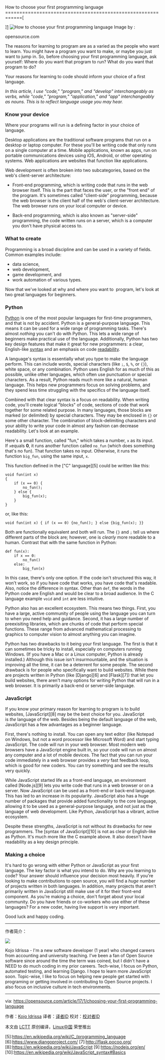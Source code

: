 How to choose your first programming language
============================================================[

][1]
 ![How to choose your first programming language](https://opensource.com/sites/default/files/styles/image-full-size/public/images/education/EDU_OSDC_IntroOS_520x292_FINAL.png?itok=va-tdc8j "How to choose your first programming language") 
Image by : 

opensource.com

The reasons for learning to program are as a varied as the people who want to learn. You might have a program you want to make, or maybe you just want to jump in. So, before choosing your first programming language, ask yourself: Where do you want that program to run? What do you want that program to do?

Your reasons for learning to code should inform your choice of a first language.

_In this article, I use "code," "program," and "develop" interchangeably as verbs, while "code," "program," "application," and "app" interchangeably as nouns. This is to reflect language usage you may hear._

### Know your device

Where your programs will run is a defining factor in your choice of language.

Desktop applications are the traditional software programs that run on a desktop or laptop computer. For these you'll be writing code that only runs on a single computer at a time. Mobile applications, known as apps, run on portable communications devices using iOS, Android, or other operating systems. Web applications are websites that function like applications.

Web development is often broken into two subcategories, based on the web's client-server architecture:

*   Front-end programming, which is writing code that runs in the web browser itself. This is the part that faces the user, or the "front end" of the program. It's sometimes called "client-side" programming, because the web browser is the client half of the web's client-server architecture. The web browser runs on your local computer or device.

*   Back-end programming, which is also known as "server-side" programming, the code written runs on a server, which is a computer you don't have physical access to.

### What to create

Programming is a broad discipline and can be used in a variety of fields. Common examples include:

*   data science,
*   web development,
*   game development, and
*   work automation of various types.

Now that we've looked at why and where you want to  program, let's look at two great languages for beginners.

### Python

[Python][2] is one of the most popular languages for first-time programmers, and that is not by accident. Python is a general-purpose language. This means it can be used for a wide range of programming tasks. There's almost _nothing_ you can't do with Python. This lets a wide range of beginners make practical use of the language. Additionally, Python has two key design features that make it great for new programmers: a clear, English-like [syntax][3] and an emphasis on code [readability][4].

A language's syntax is essentially what you type to make the language perform. This can include words, special characters (like `;`, `$`, `%`, or `{}`), white space, or any combination. Python uses English for as much of this as possible, unlike other languages, which often use punctuation or special characters. As a result, Python reads much more like a natural, human language. This helps new programmers focus on solving problems, and they spend less time struggling with the specifics of the language itself.

Combined with that clear syntax is a focus on readability. When writing code, you'll create logical "blocks" of code, sections of code that work together for some related purpose. In many languages, those blocks are marked (or delimited) by special characters. They may be enclosed in `{}` or some other character. The combination of block-delimiting characters and your ability to write your code in almost any fashion can decrease readability. Let's look at an example.

Here's a small function, called "fun," which takes a number, `x` as its input. If `x`equals **0**, it runs another function called `no_fun` (which does something that's no fun). That function takes no input. Otherwise, it runs the function `big_fun`, using the same input, `x`.

This function defined in the ["C" language][5] could be written like this:

```
void fun(int x)
{
    if (x == 0) {
        no_fun();
    } else {
        big_fun(x);
    }
}
```

or, like this:

```
void fun(int x) { if (x == 0) {no_fun(); } else {big_fun(x); }}
```

Both are functionally equivalent and both will run. The `{}` and `;` tell us where different parts of the block are; however, one is _clearly_ more readable to a human. Contrast that with the same function in Python:

```
def fun(x):
    if x == 0:
        no_fun()
    else:
        big_fun(x)
```

In this case, there's only one option. If the code isn't structured this way, it won't work, so if you have code that works, you have code that's readable. Also, notice the difference in syntax. Other than `def`, the words in the Python code are English and would be clear to a broad audience. In the C language example `void` and `int` are less intuitive.

Python also has an excellent ecosystem. This means two things. First, you have a large, active community of people using the language you can turn to when you need help and guidance. Second, it has a large number of preexisiting libraries, which are chunks of code that perform special functions. These range from advanced mathematical processing to graphics to computer vision to almost anything you can imagine.

Python has two drawbacks to it being your first language. The first is that it can sometimes be tricky to install, especially on computers running Windows. (If you have a Mac or a Linux computer, Python is already installed.) Although this issue isn't insurmountable, and the situation is improving all the time, it can be a deterrent for some people. The second drawback is for people who specifically want to build websites. While there are projects written in Python (like [Django][6] and [Flask][7]) that let you build websites, there aren't many options for writing Python that will run in a web browser. It is primarily a back-end or server-side language.

### JavaScript

If you know your primary reason for learning to program is to build websites, [JavaScript][8] may be the best choice for you. JavaScript is _the_ language of the web. Besides being the default language of the web, JavaScript has a few advantages as a beginner language.

First, there's nothing to install. You can open any text editor (like Notepad on Windows, but not a word processor like Microsoft Word) and start typing JavaScript. The code will run in your web browser. Most modern web browsers have a JavaScript engine built in, so your code will run on almost any computer and a lot of mobile devices. The fact that you can run your code immediately in a web browser provides a _very_ fast feedback loop, which is good for new coders. You can try something and see the results very quickly.

While JavaScript started life as a front-end language, an environment called [Node.js][9] lets you write code that runs in a web browser or on a server. Now JavaScript can be used as a front-end or back-end language. This has led to an increase in its popularity. JavaScript also has a huge number of packages that provide added functionality to the core language, allowing it to be used as a general-purpose language, and not just as the language of web development. Like Python, JavaScript has a vibrant, active ecosystem.

Despite these strengths, JavaScript is not without its drawbacks for new programmers. The [syntax of JavaScript][10] is not as clear or English-like as Python. It's much more like the C example above. It also doesn't have readability as a key design principle.

### Making a choice

It's hard to go wrong with either Python or JavaScript as your first language. The key factor is what you intend to do. Why are you learning to code? Your answer should influence your decision most heavily. If you're looking to make contributions to open source, you will find a _huge_ number of projects written in both languages. In addition, many projects that aren't primarily written in JavaScript still make use of it for their front-end component. As you're making a choice, don't forget about your local community. Do you have friends or co-workers who use either of these languages? For a new coder, having live support is very important.

Good luck and happy coding.

--------------------------------------------------------------------------------

作者简介：

![](https://opensource.com/sites/default/files/styles/profile_pictures/public/pictures/kojo_headshot_pro_square.jpg?itok=jv1kT8T0)

Kojo Idrissa - I'm a new software developer (1 year) who changed careers from accounting and university teaching. I've been a fan of Open Source software since around the time the term was coined, but I didn't have a NEED to do much coding in my prior careers. Tech-wise, I focus on Python, automated testing, and learning Django. I hope to learn more JavaScript soon. Topic-wise, I like to focus on helping new people get started with programing or getting involved in contributing to Open Source projects. I also focus on inclusive culture in tech environments.

--------------------------------------------------------------------------------

via: https://opensource.com/article/17/1/choosing-your-first-programming-language

作者：[Kojo Idrissa][a]
译者：[译者ID](https://github.com/译者ID)
校对：[校对者ID](https://github.com/校对者ID)

本文由 [LCTT](https://github.com/LCTT/TranslateProject) 原创编译，[Linux中国](https://linux.cn/) 荣誉推出

[a]:https://opensource.com/users/transitionkojo
[1]:https://opensource.com/article/17/1/choosing-your-first-programming-language?rate=fWoYXudAZ59IkAKZ8n5lQpsa4bErlSzDEo512Al6Onk
[2]:https://www.python.org/about/
[3]:https://en.wikipedia.org/wiki/Python_syntax_and_semantics
[4]:https://en.wikipedia.org/wiki/Python_syntax_and_semantics#Indentation
[5]:https://en.wikipedia.org/wiki/C_(programming_language
[6]:https://www.djangoproject.com/
[7]:http://flask.pocoo.org/
[8]:https://en.wikipedia.org/wiki/JavaScript
[9]:https://nodejs.org/en/
[10]:https://en.wikipedia.org/wiki/JavaScript_syntax#Basics
